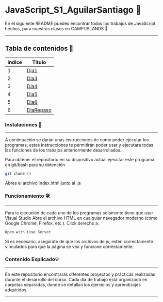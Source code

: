 # JavaScript_S1_AguilarSantiago 📌

En el siguiente README puedes encontrar todos los trabajos de JavaScript hechos, para nuestras clases en CAMPUSLANDS 🚀

---

## Tabla de contenidos 📖
| Indice | Titulo  |
|--|--|
| 1 | [Dia1]() |
| 2 | [Dia3]() |
| 3 | [Dia4]() |
| 4 | [Dia5]() |
| 5 | [Dia6]() |
| 6 | [DiaRepaso]() |

### Instalaciones 🔩
---
A continuación se darán unas instrucciones de como poder ejecutar los programas, estas instrucciones te permitirán poder usar y ejecutara todas las funciones de los trabajos anteriormente desarrollados.

Para obtener el repositorio en su dispositivo actual ejecutar este programa en git/bash para su obtención
```bash
git clone ()
```
Abres el archivo index.html junto al .js

### Funcionamiento 🛠️
---
Para la ejecución de cada uno de los programas solamente tiene que usar Visual Studio
Abre el archivo HTML en cualquier navegador moderno (como Google Chrome, Firefox, etc.).
Click derecho a: 

```sh
Open with Live Server
```
Si es necesario, asegúrate de que los archivos de js, estén correctamente vinculados para que la página se vea y funcione correctamente.

### Contenido Explicado💡
---
En este repositorio encontrarás diferentes proyectos y prácticas realizadas durante el desarrollo del curso. Cada día de trabajo está organizado en carpetas separadas, donde se detallan los ejercicios y aprendizajes adquiridos.



---

